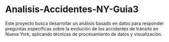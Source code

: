 # Analisis-Accidentes-NY-Guia3 
Este proyecto busca desarrollar un análisis basado en datos para responder preguntas específicas sobre la evolución de los accidentes de tránsito en Nueva York, aplicando técnicas de procesamiento de datos y visualización.
